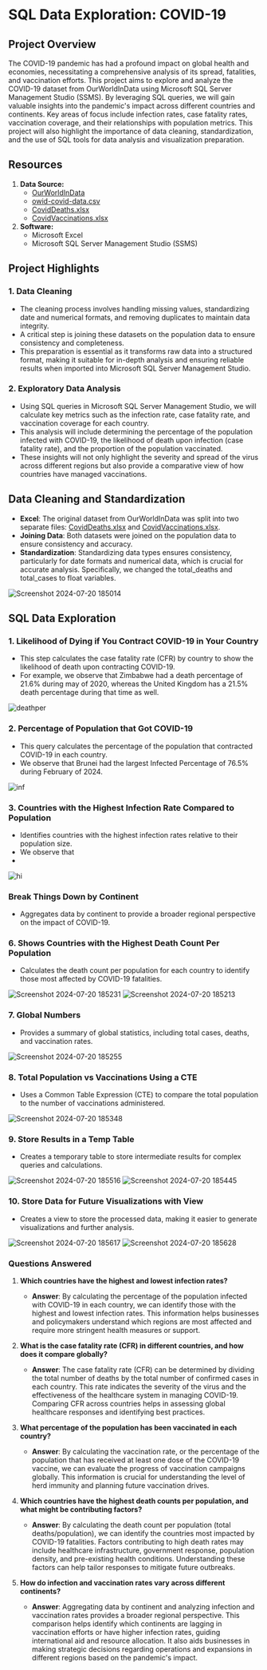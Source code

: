 # SQL Data Exploration: COVID-19

## Project Overview
The COVID-19 pandemic has had a profound impact on global health and economies, necessitating a comprehensive analysis of its spread, fatalities, and vaccination efforts. This project aims to explore and analyze the COVID-19 dataset from OurWorldInData using Microsoft SQL Server Management Studio (SSMS). By leveraging SQL queries, we will gain valuable insights into the pandemic's impact across different countries and continents. Key areas of focus include infection rates, case fatality rates, vaccination coverage, and their relationships with population metrics. This project will also highlight the importance of data cleaning, standardization, and the use of SQL tools for data analysis and visualization preparation.

## Resources
1. **Data Source:**
   - [OurWorldInData](https://ourworldindata.org/covid-deaths)
   - [owid-covid-data.csv](owid-covid-data.csv)
   - [CovidDeaths.xlsx](CovidDeaths.xlsx)
   - [CovidVaccinations.xlsx](CovidVaccinations.xlsx)
2. **Software:**
   - Microsoft Excel
   - Microsoft SQL Server Management Studio (SSMS)

## Project Highlights
### 1. Data Cleaning
- The cleaning process involves handling missing values, standardizing date and numerical formats, and removing duplicates to maintain data integrity.
- A critical step is joining these datasets on the population data to ensure consistency and completeness.
- This preparation is essential as it transforms raw data into a structured format, making it suitable for in-depth analysis and ensuring reliable results when imported into Microsoft SQL Server Management Studio.
### 2. Exploratory Data Analysis
- Using SQL queries in Microsoft SQL Server Management Studio, we will calculate key metrics such as the infection rate, case fatality rate, and vaccination coverage for each country.
- This analysis will include determining the percentage of the population infected with COVID-19, the likelihood of death upon infection (case fatality rate), and the proportion of the population vaccinated.
- These insights will not only highlight the severity and spread of the virus across different regions but also provide a comparative view of how countries have managed vaccinations.

## Data Cleaning and Standardization
- **Excel**: The original dataset from OurWorldInData was split into two separate files: [CovidDeaths.xlsx](CovidDeaths.xlsx) and [CovidVaccinations.xlsx](CovidVaccinations.xlsx).
- **Joining Data**: Both datasets were joined on the population data to ensure consistency and accuracy.
- **Standardization**: Standardizing data types ensures consistency, particularly for date formats and numerical data, which is crucial for accurate analysis. Specifically, we changed the total_deaths and total_cases to float variables.

![Screenshot 2024-07-20 185014](https://github.com/user-attachments/assets/99274f0e-ba85-4757-ad50-ca9781e76a61)

## SQL Data Exploration

### 1. Likelihood of Dying if You Contract COVID-19 in Your Country
- This step calculates the case fatality rate (CFR) by country to show the likelihood of death upon contracting COVID-19.
- For example, we observe that Zimbabwe had a death percentage of 21.6% during may of 2020, whereas the United Kingdom has a 21.5% death percentage during that time as well. 

![deathper](https://github.com/user-attachments/assets/62596de7-cd2a-4815-afb3-9fd4a7fc914a)

### 2. Percentage of Population that Got COVID-19
- This query calculates the percentage of the population that contracted COVID-19 in each country.
- We observe that Brunei had the largest Infected Percentage of 76.5% during February of 2024.

![inf](https://github.com/user-attachments/assets/c7fb1040-bc8e-491d-996d-065f50db3330)

### 3. Countries with the Highest Infection Rate Compared to Population
- Identifies countries with the highest infection rates relative to their population size.
- We observe that
- 
![hi](https://github.com/user-attachments/assets/0d1cdf99-187d-478c-af2a-e25c883c9797)



### Break Things Down by Continent
- Aggregates data by continent to provide a broader regional perspective on the impact of COVID-19.

### 6. Shows Countries with the Highest Death Count Per Population
- Calculates the death count per population for each country to identify those most affected by COVID-19 fatalities.

![Screenshot 2024-07-20 185231](https://github.com/user-attachments/assets/f1c2c275-0d06-4916-a705-71daa7ce616e)
![Screenshot 2024-07-20 185213](https://github.com/user-attachments/assets/e57a4549-ae99-4484-9fb6-76ee5b65b1db)

### 7. Global Numbers
- Provides a summary of global statistics, including total cases, deaths, and vaccination rates.

![Screenshot 2024-07-20 185255](https://github.com/user-attachments/assets/a23f7a94-fa70-4fd1-b741-f1aff0322a1f)

### 8. Total Population vs Vaccinations Using a CTE 
- Uses a Common Table Expression (CTE) to compare the total population to the number of vaccinations administered.

![Screenshot 2024-07-20 185348](https://github.com/user-attachments/assets/fb719d25-275f-4961-97b8-49e9e09e883a)

### 9. Store Results in a Temp Table
- Creates a temporary table to store intermediate results for complex queries and calculations.

![Screenshot 2024-07-20 185516](https://github.com/user-attachments/assets/58f282e2-8e5e-4a0d-8ff2-e25082ed6df7)
![Screenshot 2024-07-20 185445](https://github.com/user-attachments/assets/ebb682ae-c39c-4c98-b86b-0cc24779b54b)

### 10. Store Data for Future Visualizations with View
- Creates a view to store the processed data, making it easier to generate visualizations and further analysis.

![Screenshot 2024-07-20 185617](https://github.com/user-attachments/assets/91f6cb77-ce91-4ee1-9c5c-9b2d89c05ff7)
![Screenshot 2024-07-20 185628](https://github.com/user-attachments/assets/ae49f620-e0d4-4266-b51f-4c28f46925f1)

### Questions Answered

1. **Which countries have the highest and lowest infection rates?**
   - **Answer**: By calculating the percentage of the population infected with COVID-19 in each country, we can identify those with the highest and lowest infection rates. This information helps businesses and policymakers understand which regions are most affected and require more stringent health measures or support.

2. **What is the case fatality rate (CFR) in different countries, and how does it compare globally?**
   - **Answer**: The case fatality rate (CFR) can be determined by dividing the total number of deaths by the total number of confirmed cases in each country. This rate indicates the severity of the virus and the effectiveness of the healthcare system in managing COVID-19. Comparing CFR across countries helps in assessing global healthcare responses and identifying best practices.

3. **What percentage of the population has been vaccinated in each country?**
   - **Answer**: By calculating the vaccination rate, or the percentage of the population that has received at least one dose of the COVID-19 vaccine, we can evaluate the progress of vaccination campaigns globally. This information is crucial for understanding the level of herd immunity and planning future vaccination drives.

4. **Which countries have the highest death counts per population, and what might be contributing factors?**
   - **Answer**: By calculating the death count per population (total deaths/population), we can identify the countries most impacted by COVID-19 fatalities. Factors contributing to high death rates may include healthcare infrastructure, government response, population density, and pre-existing health conditions. Understanding these factors can help tailor responses to mitigate future outbreaks.

5. **How do infection and vaccination rates vary across different continents?**
   - **Answer**: Aggregating data by continent and analyzing infection and vaccination rates provides a broader regional perspective. This comparison helps identify which continents are lagging in vaccination efforts or have higher infection rates, guiding international aid and resource allocation. It also aids businesses in making strategic decisions regarding operations and expansions in different regions based on the pandemic's impact.
